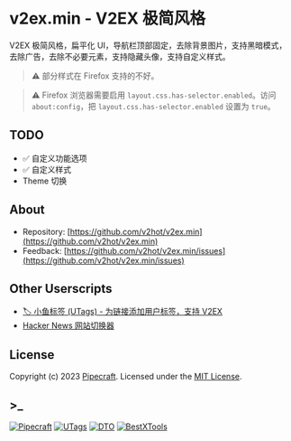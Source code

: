 # v2ex.min - V2EX 极简风格

V2EX 极简风格，扁平化 UI，导航栏顶部固定，去除背景图片，支持黑暗模式，去除广告，去除不必要元素，支持隐藏头像，支持自定义样式。

> ⚠️ 部分样式在 Firefox 支持的不好。

> ⚠️ Firefox 浏览器需要启用 `layout.css.has-selector.enabled`。访问 `about:config`，把 `layout.css.has-selector.enabled` 设置为 `true`。

## TODO

- ✅ 自定义功能选项
- ✅ 自定义样式
- Theme 切换

## About

- Repository: [https://github.com/v2hot/v2ex.min](https://github.com/v2hot/v2ex.min)
- Feedback: [https://github.com/v2hot/v2ex.min/issues](https://github.com/v2hot/v2ex.min/issues)

## Other Userscripts

- [🏷️ 小鱼标签 (UTags) - 为链接添加用户标签，支持 V2EX](https://greasyfork.org/scripts/460718-utags-add-usertags-to-links)
- [Hacker News 网站切换器](https://greasyfork.org/scripts/462865-hacker-news-apps-switcher)

## License

Copyright (c) 2023 [Pipecraft](https://www.pipecraft.net). Licensed under the [MIT License](https://github.com/v2hot/v2ex.min/blob/main/LICENSE).

## >\_

[![Pipecraft](https://img.shields.io/badge/site-pipecraft-brightgreen)](https://www.pipecraft.net)
[![UTags](https://img.shields.io/badge/site-UTags-brightgreen)](https://utags.pipecraft.net)
[![DTO](https://img.shields.io/badge/site-DTO-brightgreen)](https://dto.pipecraft.net)
[![BestXTools](https://img.shields.io/badge/site-bestxtools-brightgreen)](https://www.bestxtools.com)
